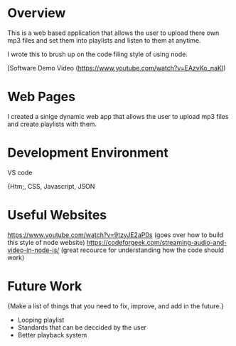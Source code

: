 # Overview
This is a web based application that allows the user to upload there own mp3 files and set them into playlists and listen to them at anytime.

I wrote this to brush up on the code filing style of using node.


[Software Demo Video  (https://www.youtube.com/watch?v=EAzvKo_naKI)

# Web Pages

I created a sinlge dynamic web app that allows the user to upload mp3 files and create playlists with them.

# Development Environment

VS code

{Htm;, CSS, Javascript, JSON

# Useful Websites

 https://www.youtube.com/watch?v=9tzyJE2aP0s (goes over how to build this style of node website)
 https://codeforgeek.com/streaming-audio-and-video-in-node-js/ (great recource for understanding how the code should work)

# Future Work

{Make a list of things that you need to fix, improve, and add in the future.}
* Looping playlist
* Standards that can be deccided by the user
* Better playback system

